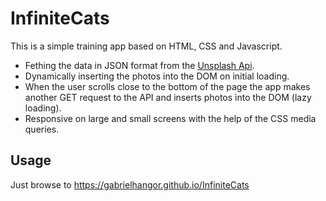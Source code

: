 # InfiniteCats

This is a simple training app based on HTML, CSS and Javascript.
* Fething the data in JSON format from the [Unsplash Api](https://unsplash.com/documentation/).  
* Dynamically inserting the photos into the DOM on initial loading.
* When the user scrolls close to the bottom of the page the app makes another GET request to the API and inserts photos into the DOM (lazy loading).
* Responsive on large and small screens with the help of the CSS media queries.



## Usage
Just browse to
<https://gabrielhangor.github.io/InfiniteCats>


